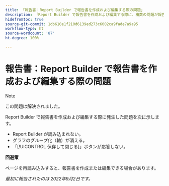 ```yaml
---
title: 「報告書：Report Builder で報告書を作成および編集する際の問題」
description: 「Report Builder で報告書を作成および編集する際に、複数の問題が報告されました。」
hidefromtoc: true
source-git-commit: 1db610e1f210d6139ed273c6002ca9fade7a9a95
workflow-type: ht
source-wordcount: '87'
ht-degree: 100%

---
```



# 報告書：Report Builder で報告書を作成および編集する際の問題

>[!NOTE]
>
>この問題は解決されました。


Report Builder で報告書を作成および編集する際に発生した問題を次に示します。

* Report Builder が読み込まれない。
* グラフのグループ化（軸）が消える。
* 「[!UICONTROL 保存して閉じる]」ボタンが応答しない。

**回避策**

ページを再読み込みすると、報告書を作成または編集できる場合があります。

_最初に報告されたのは 2022年9月2日です。_

